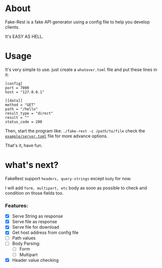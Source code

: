 # About
Fake-Rest is a fake API generator using a config file to help you develop clients.

It's EASY AS HELL.

# Usage
It's very simple to use. just create a `whatever.toml` file and put these lines in it:
```
[config]
port = 7000
host = "127.0.0.1"

[[data]]
method = "GET"
path = "/hello"
result_type = "direct"
result = ""
status_code = 200
```
Then, start the program like: 
`./fake-rest -c /path/to/file`
check the [`example/server.toml`](https://github.com/graymind75/fake-rest/blob/main/examples/server.toml) file for more advance options.

That's it, have fun.

# what's next?
FakeRest support `headers, query-strings` except `body` for now.

I will add `form, multipart, etc` body as soon as possible to check and condition on those fields too.

### Features:
- [x] Serve String as response
- [x] Serve file as response
- [x] Serve file for download
- [x] Get host address from config file
- [ ] Path values
- [ ] Body Parsing:
    - [ ] Form
    - [ ] Multipart
- [x] Header value checking
